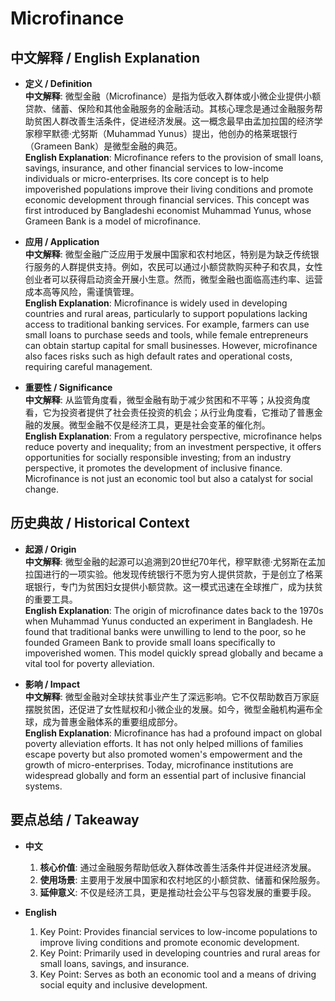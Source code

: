 # Microfinance

## 中文解释 / English Explanation

* **定义 / Definition**  
  **中文解释**: 微型金融（Microfinance）是指为低收入群体或小微企业提供小额贷款、储蓄、保险和其他金融服务的金融活动。其核心理念是通过金融服务帮助贫困人群改善生活条件，促进经济发展。这一概念最早由孟加拉国的经济学家穆罕默德·尤努斯（Muhammad Yunus）提出，他创办的格莱珉银行（Grameen Bank）是微型金融的典范。  
  **English Explanation**: Microfinance refers to the provision of small loans, savings, insurance, and other financial services to low-income individuals or micro-enterprises. Its core concept is to help impoverished populations improve their living conditions and promote economic development through financial services. This concept was first introduced by Bangladeshi economist Muhammad Yunus, whose Grameen Bank is a model of microfinance.

* **应用 / Application**  
  **中文解释**: 微型金融广泛应用于发展中国家和农村地区，特别是为缺乏传统银行服务的人群提供支持。例如，农民可以通过小额贷款购买种子和农具，女性创业者可以获得启动资金开展小生意。然而，微型金融也面临高违约率、运营成本高等风险，需谨慎管理。  
  **English Explanation**: Microfinance is widely used in developing countries and rural areas, particularly to support populations lacking access to traditional banking services. For example, farmers can use small loans to purchase seeds and tools, while female entrepreneurs can obtain startup capital for small businesses. However, microfinance also faces risks such as high default rates and operational costs, requiring careful management.

* **重要性 / Significance**  
  **中文解释**: 从监管角度看，微型金融有助于减少贫困和不平等；从投资角度看，它为投资者提供了社会责任投资的机会；从行业角度看，它推动了普惠金融的发展。微型金融不仅是经济工具，更是社会变革的催化剂。  
  **English Explanation**: From a regulatory perspective, microfinance helps reduce poverty and inequality; from an investment perspective, it offers opportunities for socially responsible investing; from an industry perspective, it promotes the development of inclusive finance. Microfinance is not just an economic tool but also a catalyst for social change.

## 历史典故 / Historical Context

* **起源 / Origin**  
  **中文解释**: 微型金融的起源可以追溯到20世纪70年代，穆罕默德·尤努斯在孟加拉国进行的一项实验。他发现传统银行不愿为穷人提供贷款，于是创立了格莱珉银行，专门为贫困妇女提供小额贷款。这一模式迅速在全球推广，成为扶贫的重要工具。  
  **English Explanation**: The origin of microfinance dates back to the 1970s when Muhammad Yunus conducted an experiment in Bangladesh. He found that traditional banks were unwilling to lend to the poor, so he founded Grameen Bank to provide small loans specifically to impoverished women. This model quickly spread globally and became a vital tool for poverty alleviation.

* **影响 / Impact**  
  **中文解释**: 微型金融对全球扶贫事业产生了深远影响。它不仅帮助数百万家庭摆脱贫困，还促进了女性赋权和小微企业的发展。如今，微型金融机构遍布全球，成为普惠金融体系的重要组成部分。  
  **English Explanation**: Microfinance has had a profound impact on global poverty alleviation efforts. It has not only helped millions of families escape poverty but also promoted women's empowerment and the growth of micro-enterprises. Today, microfinance institutions are widespread globally and form an essential part of inclusive financial systems.

## 要点总结 / Takeaway

* **中文**  
  1. **核心价值**: 通过金融服务帮助低收入群体改善生活条件并促进经济发展。
  2. **使用场景**: 主要用于发展中国家和农村地区的小额贷款、储蓄和保险服务。
  3. **延伸意义**: 不仅是经济工具，更是推动社会公平与包容发展的重要手段。

* **English**  
  1. Key Point: Provides financial services to low-income populations to improve living conditions and promote economic development.
  2. Key Point: Primarily used in developing countries and rural areas for small loans, savings, and insurance.
  3. Key Point: Serves as both an economic tool and a means of driving social equity and inclusive development.